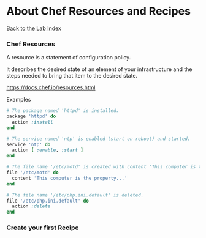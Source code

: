 # About Chef Resources and Recipes
[Back to the Lab Index](../README.md#cooking-up-compliance---workshop)
  
### Chef Resources
A resource is a statement of configuration policy.  
  
It describes the desired state of an element of your infrastructure and the steps needed to bring that item to the desired state.  
  
https://docs.chef.io/resources.html
  
Examples
```ruby
# The package named 'httpd' is installed.
package 'httpd' do
  action :install
end

# The service named 'ntp' is enabled (start on reboot) and started.
service 'ntp' do
  action [ :enable, :start ]
end

# The file name '/etc/motd' is created with content 'This computer is the property ...'
file '/etc/motd' do
  content 'This computer is the property...'
end

# The file name '/etc/php.ini.default' is deleted.
file '/etc/php.ini.default' do
  action :delete
end

```
  
### Create your first Recipe
  
